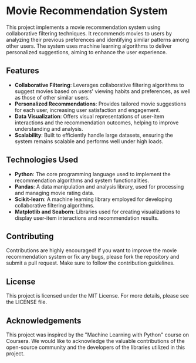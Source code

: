 # Movie Recommendation System

This project implements a movie recommendation system using collaborative filtering techniques. It recommends movies to users by analyzing their previous preferences and identifying similar patterns among other users. The system uses machine learning algorithms to deliver personalized suggestions, aiming to enhance the user experience.

## Features

- **Collaborative Filtering**: Leverages collaborative filtering algorithms to suggest movies based on users' viewing habits and preferences, as well as those of other similar users.
- **Personalized Recommendations**: Provides tailored movie suggestions for each user, increasing user satisfaction and engagement.
- **Data Visualization**: Offers visual representations of user-item interactions and the recommendation outcomes, helping to improve understanding and analysis.
- **Scalability**: Built to efficiently handle large datasets, ensuring the system remains scalable and performs well under high loads.

## Technologies Used

- **Python**: The core programming language used to implement the recommendation algorithms and system functionalities.
- **Pandas**: A data manipulation and analysis library, used for processing and managing movie rating data.
- **Scikit-learn**: A machine learning library employed for developing collaborative filtering algorithms.
- **Matplotlib and Seaborn**: Libraries used for creating visualizations to display user-item interactions and recommendation results.

## Contributing

Contributions are highly encouraged! If you want to improve the movie recommendation system or fix any bugs, please fork the repository and submit a pull request. Make sure to follow the contribution guidelines.

## License

This project is licensed under the MIT License. For more details, please see the LICENSE file.

## Acknowledgements

This project was inspired by the "Machine Learning with Python" course on Coursera. We would like to acknowledge the valuable contributions of the open-source community and the developers of the libraries utilized in this project.
